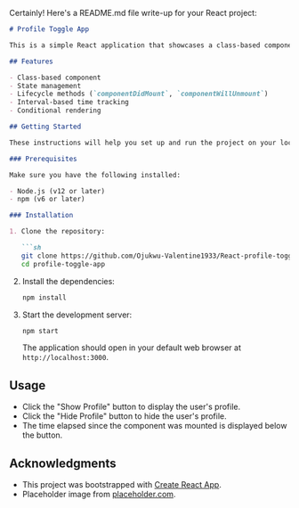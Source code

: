 Certainly! Here's a README.md file write-up for your React project:

```markdown
# Profile Toggle App

This is a simple React application that showcases a class-based component with state management and lifecycle methods. The app features a profile toggle functionality, where a user's profile can be shown or hidden by clicking a button. Additionally, it displays the time elapsed since the component was last mounted.

## Features

- Class-based component
- State management
- Lifecycle methods (`componentDidMount`, `componentWillUnmount`)
- Interval-based time tracking
- Conditional rendering

## Getting Started

These instructions will help you set up and run the project on your local machine.

### Prerequisites

Make sure you have the following installed:

- Node.js (v12 or later)
- npm (v6 or later)

### Installation

1. Clone the repository:

   ```sh
   git clone https://github.com/Ojukwu-Valentine1933/React-profile-toggleapp.git
   cd profile-toggle-app
   ```

2. Install the dependencies:

   ```sh
   npm install
   ```

3. Start the development server:

   ```sh
   npm start
   ```

   The application should open in your default web browser at `http://localhost:3000`.

## Usage

- Click the "Show Profile" button to display the user's profile.
- Click the "Hide Profile" button to hide the user's profile.
- The time elapsed since the component was mounted is displayed below the button.




## Acknowledgments

- This project was bootstrapped with [Create React App](https://github.com/facebook/create-react-app).
- Placeholder image from [placeholder.com](https://facebook.com).

```
